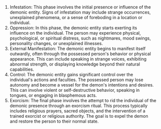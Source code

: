 1. Infestation: This phase involves the initial presence or influence of the demonic entity.
Signs of infestation may include strange occurrences, unexplained phenomena, or a sense of
foreboding in a location or individual.
2. Oppression: In this phase, the demonic entity starts exerting its influence on the individual.
The person may experience physical, psychological, or spiritual distress, such as nightmares,
mood swings, personality changes, or unexplained illnesses.
3. External Manifestation: The demonic entity begins to manifest itself outwardly, often through the
possessed person's behavior or physical appearance. This can include speaking in strange voices,
exhibiting abnormal strength, or displaying knowledge beyond their natural capabilities.
4. Control: The demonic entity gains significant control over the individual's actions and faculties.
The possessed person may lose autonomy and become a vessel for the demon's intentions and
desires. This can involve violent or self-destructive behavior, speaking in tongues, or engaging in
blasphemous acts.
5. Exorcism: The final phase involves the attempt to rid the individual of the demonic presence
through an exorcism ritual. This process typically includes religious prayers, sacred objects, and
the intervention of a trained exorcist or religious authority. The goal is to expel the demon and
restore the person to their normal state.